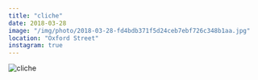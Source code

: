 ```yaml
---
title: "cliche"
date: 2018-03-28
image: "/img/photo/2018-03-28-fd4bdb371f5d24ceb7ebf726c348b1aa.jpg"
location: "Oxford Street"
instagram: true
---
```


![cliche](/img/photo/2018-03-28-fd4bdb371f5d24ceb7ebf726c348b1aa.jpg)
